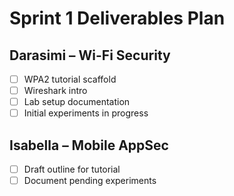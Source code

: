 # Sprint 1 Deliverables Plan

## Darasimi – Wi-Fi Security

- [ ] WPA2 tutorial scaffold
- [ ] Wireshark intro
- [ ] Lab setup documentation
- [ ] Initial experiments in progress

## Isabella – Mobile AppSec

- [ ] Draft outline for tutorial
- [ ] Document pending experiments
